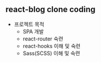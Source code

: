 ## react-blog clone coding

* 프로젝트 목적
    - SPA 개발 
    - react-router 숙련
    - react-hooks 이해 및 숙련
    - Sass(SCSS) 이해 및 숙련